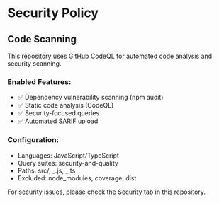 # Security Policy

## Code Scanning

This repository uses GitHub CodeQL for automated code analysis and security scanning.

### Enabled Features:

- ✅ Dependency vulnerability scanning (npm audit)
- ✅ Static code analysis (CodeQL)
- ✅ Security-focused queries
- ✅ Automated SARIF upload

### Configuration:

- Languages: JavaScript/TypeScript
- Query suites: security-and-quality
- Paths: src/, _.js, _.ts
- Excluded: node_modules, coverage, dist

For security issues, please check the Security tab in this repository.
